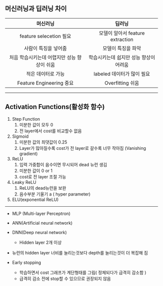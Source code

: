 ## 머신러닝과 딥러닝 차이
머신러닝|딥러닝
:--:|:--:
feature selecetion 필요| 모델이 알아서 feature extraction
사람이 특징을 넣어줌|모델이 특징을 파악|
|처음 학습시키는데 어렵지만 성능 향상이 쉬움|학습시키는데 쉽지만 성능 향상이 어려움|
|적은 데이터로 가능|labeled 데이터가 많이 필요|
|Feature Engineering 중요|Overfitting 쉬움|

---

## Activation Functions(활성화 함수)
1. Step Function
   1. 미분한 값이 모두 0
   2. 전 layer에서 cost를 비교할수 없음
2. Sigmoid
   1. 미분한 값의 최댓값이 0.25
   2. Layer가 많아질수록 cost가 전 layer로 갈수록 너무 작아짐  (Vanishing gradient)
3. ReLU
   1. 입력 가중합이 음수이면 무시되어 dead 뉴런 생김
   2. 미분한 값이 0 or 1
   3. cost로 전 layer 조절 가능
4. Leaky ReLU
   1. ReLU의 dead뉴런을 보완
   2. 음수부분 기울기 a ( hyper parameter)
5. ELU(exponential ReLU)

---
* MLP (Multi-layer Perceptron)
* ANN(Artificial neural network)
* DNN(Deep neural network)
  * Hidden layer 2개 이상

*  뉴런의 hidden layer 너비를 늘리는것보다 depth를 늘리는것이 더 복잡해 짐
* Early stopping
  * 학습하면서 cost 그래프가 계단형태를 그림( 정체되다가 급격히 감소함 )
  * 급격히 감소 전에 stop할 수 있으므로 권장되지 않음